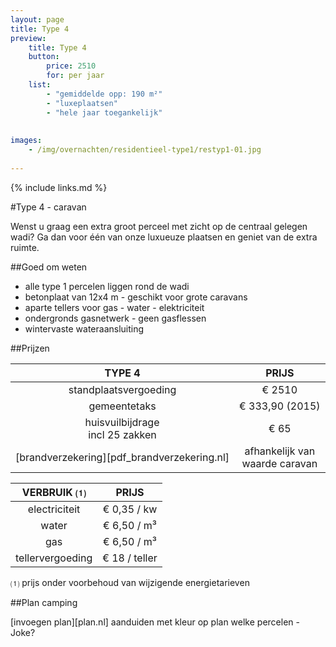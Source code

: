 ```yaml
---
layout: page
title: Type 4
preview: 
    title: Type 4
    button:
        price: 2510
        for: per jaar
    list:
        - "gemiddelde opp: 190 m²"
        - "luxeplaatsen"
        - "hele jaar toegankelijk"
        
        
images:
    - /img/overnachten/residentieel-type1/restyp1-01.jpg
    
---
```


{% include links.md %}

#Type 4 - caravan

Wenst u graag een extra groot perceel met zicht op de centraal gelegen wadi? Ga dan voor één van onze luxueuze plaatsen en geniet van de extra ruimte.

##Goed om weten
- alle type 1 percelen liggen rond de wadi
- betonplaat van 12x4 m - geschikt voor grote caravans
- aparte tellers voor gas - water - elektriciteit
- ondergronds gasnetwerk - geen gasflessen
- wintervaste wateraansluiting


##Prijzen

TYPE 4                |PRIJS           |
:--------------------:|:--------------:|
standplaatsvergoeding |€ 2510               
gemeentetaks          |€ 333,90 (2015) 
huisvuilbijdrage<br>incl 25 zakken<br> | € 65    
[brandverzekering][pdf_brandverzekering.nl]     |afhankelijk van <br>waarde caravan

VERBRUIK ⑴           |PRIJS          |
:--------------------:|:-------------:|
electriciteit         | € 0,35 / kw        
water                 | € 6,50 / m³  
gas                   | € 6,50 / m³       
tellervergoeding      | € 18 / teller

⑴ prijs onder voorbehoud van wijzigende energietarieven



##Plan camping

[invoegen plan][plan.nl]
aanduiden met kleur op plan welke percelen - Joke?
